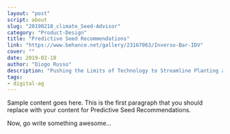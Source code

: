 ```yaml
---
layout: "post"
script: about
slug: "20190218_climate_Seed-Advisor"
category: "Product-Design"
title: "Predictive Seed Recommendations"
link: "https://www.behance.net/gallery/23167063/Inverso-Bar-IDV"
cover: ""
date: 2019-02-18
author: "Diogo Russo"
description: "Pushing the Limits of Technology to Streamline Planting and Increase Yield"
tags:
- digital-ag
---
```

 
Sample content goes here. This is the first paragraph that you should replace with your content for Predictive Seed Recommendations.
 
Now, go write something awesome...
